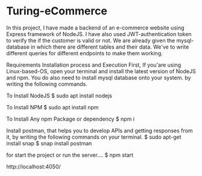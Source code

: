 # Turing-eCommerce


In this project, I have made a backend of an e-commerce website using Express framework of NodeJS. I have also used JWT-authentication token to verify the if the customer is valid or not. We are already given the mysql-database in which there are different tables and their data. We've to write different queries for different endpoints to make them working.

Requirements
Installation process and Execution First, If you'are using Linux-based-OS, open your terminal and install the latest version of NodeJS and npm. You do also need to install mysql database onto your system. by writing the following commands.

To Install NodeJS
  $ sudo apt install nodejs

To Install NPM
  $ sudo apt install npm

To Install Any npm Package or dependency
  $ npm i <package name>

Install postman, that helps you to develop APIs and getting responses from it, by writing the following commands on your terminal.
   $ sudo apt-get install snap $ snap install postman

for start the project or run the server....
   $ npm start
    
   http://localhost:4050/<endpoint>

